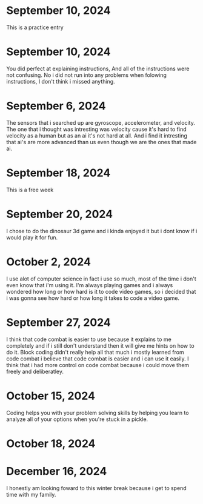 # September 10, 2024
This is a practice entry

# September 10, 2024
You did perfect at explaining instructions, And all of the instructions were not confusing.
No i did not run into any problems when folowing instructions, I don't think i missed anything.

# September 6, 2024
The sensors that i searched up are gyroscope, accelerometer, and velocity.
The one that i thought was intresting was velocity cause it's hard to find velocity as a human but as an ai it's not hard at all. And i find it intresting that ai's are more advanced than us even though we are the ones that made ai.

# September 18, 2024
This is a free week

# September 20, 2024
I chose to do the dinosaur 3d game and i kinda enjoyed it but i dont know if i would play it for fun.

# October 2, 2024
I use alot of computer science in fact i use so much, most of the time i don't even know that i'm using it. I'm always playing games and i always wondered how long or how hard is it to code video games, so i decided that i was gonna see how hard or how long it takes to code a video game.

# September 27, 2024
I think that code combat is easier to use because it explains to me completely and if i still don't understand then it will give me hints on how to do it.
Block coding didn't really help all that much i mostly learned from code combat i believe that code combat is easier and i can use it easily.
I think that i had more control on code combat because i could move them freely and deliberatley.

# October 15, 2024
Coding helps you with your problem solving skills by helping you learn to analyze all of your options when you're stuck in a pickle. 

# October 18, 2024

# December 16, 2024
I honestly am looking foward to this winter break because i get to spend time with my family.

